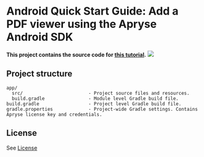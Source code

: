 # Android Quick Start Guide: Add a PDF viewer using the Apryse Android SDK

**This project contains the source code for [this tutorial](https://docs.apryse.com/documentation/android/guides/getting-started/try-demo/).**
![](https://onepixel.pdftron.com/pdf-viewer-android)

## Project structure
```
app/
  src/                        - Project source files and resources.
  build.gradle                - Module level Gradle build file.
build.gradle                  - Project level Gradle build file.
gradle.properties             - Project-wide Gradle settings. Contains Apryse license key and credentials.
```

## License
See [License](./../LICENSE)
